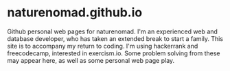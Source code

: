 # naturenomad.github.io
Github personal web pages for naturenomad.
I'm an experienced web and database developer, who has taken an extended break to start a family. This site is to accompany my return to coding.
I'm using hackerrank and freecodecamp, interested in exercism.io. Some problem solving from these may appear here, as well as some personal web page play.
